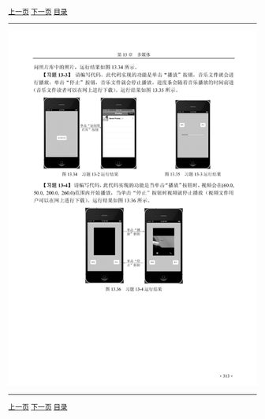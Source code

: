[上一页](324.md) [下一页](326.md) [目录](../README.md)

***

![325](../images/325.png)

***

[上一页](324.md) [下一页](326.md) [目录](../README.md)
